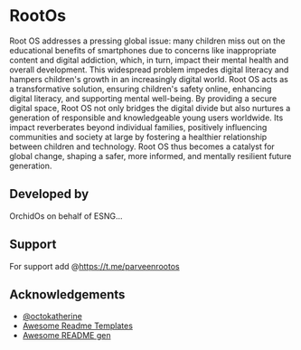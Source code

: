 
# RootOs

Root OS addresses a pressing global issue: many children miss out on the educational benefits of smartphones due to concerns like inappropriate content and digital addiction, which, in turn, impact their mental health and overall development. This widespread problem impedes digital literacy and hampers children's growth in an increasingly digital world. Root OS acts as a transformative solution, ensuring children's safety online, enhancing digital literacy, and supporting mental well-being. By providing a secure digital space, Root OS not only bridges the digital divide but also nurtures a generation of responsible and knowledgeable young users worldwide. Its impact reverberates beyond individual families, positively influencing communities and society at large by fostering a healthier relationship between children and technology. Root OS thus becomes a catalyst for global change, shaping a safer, more informed, and mentally resilient future generation.

## Developed by

OrchidOs on behalf of ESNG... 



## Support

For support add @https://t.me/parveenrootos 


## Acknowledgements

- [@octokatherine](https://www.github.com/octokatherine)
 - [Awesome Readme Templates](https://awesomeopensource.com/project/elangosundar/awesome-README-templates)
 - [Awesome README gen](https://readme.so/editor)

 
